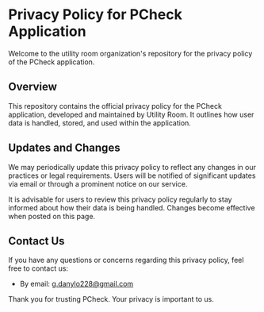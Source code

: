 # Privacy Policy for PCheck Application

Welcome to the utility room organization's repository for the privacy policy of the PCheck application.

## Overview

This repository contains the official privacy policy for the PCheck application, developed and maintained by Utility Room. It outlines how user data is handled, stored, and used within the application.

## Updates and Changes

We may periodically update this privacy policy to reflect any changes in our practices or legal requirements. Users will be notified of significant updates via email or through a prominent notice on our service.

It is advisable for users to review this privacy policy regularly to stay informed about how their data is being handled. Changes become effective when posted on this page.

## Contact Us

If you have any questions or concerns regarding this privacy policy, feel free to contact us:

- By email: g.danylo228@gmail.com

Thank you for trusting PCheck. Your privacy is important to us.